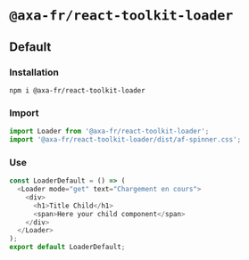 # `@axa-fr/react-toolkit-loader`

## Default

### Installation

```shell script
npm i @axa-fr/react-toolkit-loader
```

### Import

```javascript
import Loader from '@axa-fr/react-toolkit-loader';
import '@axa-fr/react-toolkit-loader/dist/af-spinner.css';
```

### Use

```javascript
const LoaderDefault = () => (
  <Loader mode="get" text="Chargement en cours">
    <div>
      <h1>Title Child</h1>
      <span>Here your child component</span>
    </div>
  </Loader>
);
export default LoaderDefault;
```
